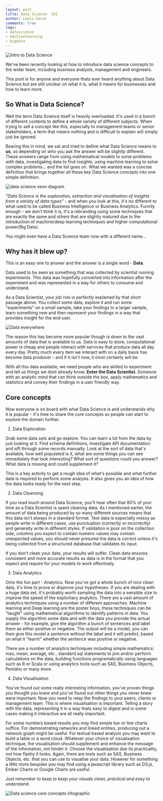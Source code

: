 ```yaml
--- 
layout: post 
title: Data Science: 101 
author: Lewis Gavin 
comments: true 
tags: 
- datascience 
- machinelearning
- bigdata 
---
```


![Intro to Data Science](../images/datascience101.png)

We've been recently looking at how to introduce data science concepts to the wider team, including business analysts, management and engineers.

This post is for anyone and everyone thats ever heard anything about Data Science but are still unclear on what it is, what it means for businesses and how to learn more.

## So What is Data Science?

Well the term Data Science itself is heavily overloaded. It's used in a bunch of different contexts to define a whole variety of different subjects. When trying to sell a concept like this, especially to management teams or senior stakeholders, a term that means nothing and is difficult to explain will simply just be ignored.

Bearing this in mind, we sat and tried to define what Data Science means to **us**, as depending on who you ask the answer will be slightly different. These answers range from using mathematical models to solve problems with data, investigating data to find insights, using machine learning to solve complex problems... and the list goes on.
What we wanted was a concise definition that brings together all these key Data Science concepts into one simple definition.

![data science venn diagram](https://4.bp.blogspot.com/-0cbXveb1J_0/V-FtjJZ4rqI/AAAAAAAAMHM/bS32Pio2a1IFOyp5T86S0jiyB-3KAN1iwCEw/s1600/download%2B%25281%2529.png)

*"Data Science is the exploration, extraction and visualisation of insights from a variety of data types"* - and when you look at this, it's no different to what used to be called Business Intelligence or Business Analytics. Funnily enough - we don't think it is, it's a rebranding using some techniques that are exactly the same and others that are slightly matured due to the introduction of machine/deep learning techniques and higher computational power/Big Data/.

You might even have a Data Science team now with a different name...

## Why has it blew up?

This is an easy one to answer and the answer is a single word - **Data**.

Data used to be seen as something that was collected by scientist running experiments. This data was hopefully converted into information after the experiment and was represented in a way for others to consume and understand. 

As a Data Scientist, your job role is perfectly explained by that short passage above. You collect some data, explore it and run some "experiments" on a small sample, take your findings to a larger sample, learn something new and then represent your findings in a way that provides insight for the end user. 

![Data everywhere](http://www.mememaker.net/static/images/memes/4489127.jpg)

The reason this has become more popular though is down to the vast amounts of data that is available to us. Data is easy to store, computational power is cheap and people interact with services that produce data all day every day. Pretty much every item we interact with on a daily basis has become data producer - and if it isn't now, it most certainly will be. 

With all this data available, we need people who are skilled to experiment and tell us things we dont already know. **Enter the Data Scientist**. Someone with an analytic mind that can think outside the box, apply mathematics and statistics and convey their findings in a user friendly way.

## Core concepts

Now everyone is on board with what Data Science is and understands why it is popular - it's time to share the core concepts so people can start to explore the domain further.

1. Data Exploration

Grab some data sets and go explore. You can learn a lot from the data by just looking at it. Find schema definitions, investigate API documentation and sift through some records manually. Look at the sort of data that's available, how well populated is it, what are some things you can see immediately that look interesting? What sort of questions could you answer? What data is missing and could supplement it?

This is a key activity to get a rough idea of what's possible and what further data is required to perform some analysis. It also gives you an idea of how the data looks ready for the next step.

2. Data Cleansing

If you read much around Data Science, you'll hear often that 80% of your time as a Data Scientist is spent cleaning data. As I mentioned earlier, the amount of data being produced by so many different sources means that this data isn't always in a standard format. Text data is especially messy as people write in different cases, use punctuation (correctly or incorrectly) and generally write in different styles. If validation is poor on the collection side, columns you expect to contain numeric values may contain unexpected values, you should never presume the data is correct unless it's being collected from a structured database that validates its input.

If you don't clean your data, your results will suffer. Clean data ensures consistent and more accurate results as data is in the format that you expect and require for your models to work effectively.

3. Data Analytics

Onto the fun part - Analytics. Now you've got a whole bunch of nice clean data, it's time to prove or disprove your hypotheses. If you are dealing with a huge data set, it's probably worth sampling the data into a sensible size to improve the speed of the exploritary analytics. There are a vast amount of analytics techniques using a number of different approaches. Machine learning and Deep learning are the poster boys, these techniques can be "taught" using mathematical algorithms to identify patterns in data. You supply the algorithm some data and with the data you provide the actual answer - for example, give the algorithm a bunch of sentences and label them as either positive or negative. The output will be a model, you can then give this model a sentence without the label and it will predict, based on what it "learnt" whether the sentence was positive or negative. 

There are a number of analytics techniques including simple mathematics: max, mean, average, etc., standard sql statements to join and/or perform calculations on the data, building functions programatically using languages such as R or Scala or using analytics tools such as SAS, Business Objects, Pentaho or many more.

4. Data Visualisation

You've found out some really interesting information, you've proven things you thought you knew and you've found out other things you never knew were important. Now you need to relay the findings to your peers, clients or management team. This is where visualisation is important. Telling a story with the data, representing it in a way thats easy to digest and in some cases making it interactive are all really important.

For some numbers based results you may find simple bar or line charts suffice. For demonstrating networks and linked entities, producing out a network graph might be useful. For textual based analysis you may want to build a table or a word cloud. Whatever your choice of visualisation technique, the visualisation should supplement and enhance the message of the information, not hinder it. Choose the visualisation due its practicality, not how flashy it looks. Again, there are tools such as SAS, Business Objects, etc. that you can use to visualise your data. However for something a little more bespoke you may find using a javascript library such as D3.js, Ember Charts or Google Charts are useful. 

*Just remember to keep to keep your visuals clean, practical and easy to understand.*

![Data science core concepts infographic](../images/dscoreconcepts.png)

